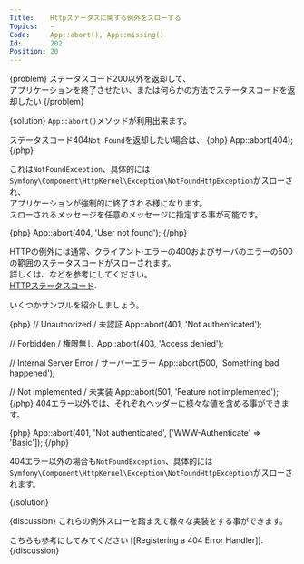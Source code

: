```yaml
---
Title:    Httpステータスに関する例外をスローする
Topics:   -
Code:     App::abort(), App::missing()
Id:       202
Position: 20
---
```


{problem}
ステータスコード200以外を返却して、  
アプリケーションを終了させたい、または何らかの方法でステータスコードを返却したい
{/problem}

{solution}
`App::abort()`メソッドが利用出来ます。  

ステータスコード404`Not Found`を返却したい場合は、
{php}
App::abort(404);
{/php}

これは`NotFoundException`、具体的には`Symfony\Component\HttpKernel\Exception\NotFoundHttpException`がスローされ、  
アプリケーションが強制的に終了される様になります。  
スローされるメッセージを任意のメッセージに指定する事が可能です。

{php}
App::abort(404, 'User not found');
{/php}

HTTPの例外には通常、クライアント·エラーの400およびサーバのエラーの500の範囲のステータスコードがスローされます。  
詳しくは、などを参考にしてください。  
[HTTPステータスコード](http://ja.wikipedia.org/wiki/HTTP%E3%82%B9%E3%83%86%E3%83%BC%E3%82%BF%E3%82%B9%E3%82%B3%E3%83%BC%E3%83%89).

いくつかサンプルを紹介しましょう。

{php}
// Unauthorized / 未認証
App::abort(401, 'Not authenticated');

// Forbidden / 権限無し
App::abort(403, 'Access denied');

// Internal Server Error / サーバーエラー
App::abort(500, 'Something bad happened');

// Not implemented / 未実装
App::abort(501, 'Feature not implemented');
{/php}
404エラー以外では、それぞれヘッダーに様々な値を含める事ができます。

{php}
App::abort(401, 'Not authenticated', ['WWW-Authenticate' => 'Basic']);
{/php}

404エラー以外の場合も`NotFoundException`、具体的には`Symfony\Component\HttpKernel\Exception\NotFoundHttpException`がスローされます。

{/solution}

{discussion}
これらの例外スローを踏まえて様々な実装をする事ができます。  

こちらも参考にしてみてください [[Registering a 404 Error Handler]].
{/discussion}
